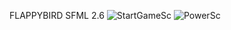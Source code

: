 FLAPPYBIRD SFML 2.6
![StartGameSc](https://github.com/GeorgeNechifor/FlappyBird-SFML/assets/104721791/9c4f6b35-50a2-4beb-93e2-80327cdd7603)
![PowerSc](https://github.com/GeorgeNechifor/FlappyBird-SFML/assets/104721791/5a5830b9-e74a-45bc-8e21-2251e3f5a9f8)
